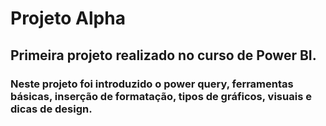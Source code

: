 # Projeto Alpha

## Primeira projeto realizado no curso de Power BI.

### Neste projeto foi introduzido o power query, ferramentas básicas, inserção de formatação, tipos de gráficos, visuais e dicas de design.
